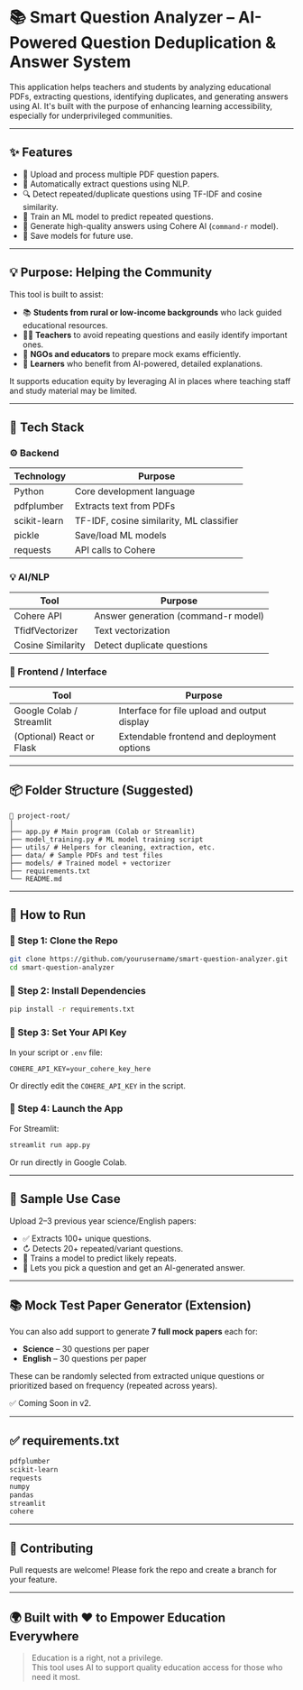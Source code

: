 # 📚 Smart Question Analyzer – AI-Powered Question Deduplication & Answer System

This application helps teachers and students by analyzing educational PDFs, extracting questions, identifying duplicates, and generating answers using AI. It's built with the purpose of enhancing learning accessibility, especially for underprivileged communities.

---

## ✨ Features

- 📄 Upload and process multiple PDF question papers.
- 🧠 Automatically extract questions using NLP.
- 🔍 Detect repeated/duplicate questions using TF-IDF and cosine similarity.
- 🤖 Train an ML model to predict repeated questions.
- 💬 Generate high-quality answers using Cohere AI (`command-r` model).
- 💾 Save models for future use.

---

## 💡 Purpose: Helping the Community

This tool is built to assist:

- 📚 **Students from rural or low-income backgrounds** who lack guided educational resources.
- 👩‍🏫 **Teachers** to avoid repeating questions and easily identify important ones.
- 🧪 **NGOs and educators** to prepare mock exams efficiently.
- 🧠 **Learners** who benefit from AI-powered, detailed explanations.

It supports education equity by leveraging AI in places where teaching staff and study material may be limited.

---

## 🧰 Tech Stack

### ⚙️ Backend
| Technology | Purpose |
|------------|---------|
| Python | Core development language |
| pdfplumber | Extracts text from PDFs |
| scikit-learn | TF-IDF, cosine similarity, ML classifier |
| pickle | Save/load ML models |
| requests | API calls to Cohere |

### 💡 AI/NLP
| Tool | Purpose |
|--------------|---------|
| Cohere API | Answer generation (command-r model) |
| TfidfVectorizer | Text vectorization |
| Cosine Similarity | Detect duplicate questions |

### 💽 Frontend / Interface
| Tool | Purpose |
|------|---------|
| Google Colab / Streamlit | Interface for file upload and output display |
| (Optional) React or Flask | Extendable frontend and deployment options |

---

## 📦 Folder Structure (Suggested)

```
📁 project-root/
│
├── app.py # Main program (Colab or Streamlit)
├── model_training.py # ML model training script
├── utils/ # Helpers for cleaning, extraction, etc.
├── data/ # Sample PDFs and test files
├── models/ # Trained model + vectorizer
├── requirements.txt
└── README.md
```

---

## 🚀 How to Run

### 🔹 Step 1: Clone the Repo

```bash
git clone https://github.com/yourusername/smart-question-analyzer.git
cd smart-question-analyzer
```

### 🔹 Step 2: Install Dependencies

```bash
pip install -r requirements.txt
```

### 🔹 Step 3: Set Your API Key

In your script or `.env` file:
```env
COHERE_API_KEY=your_cohere_key_here
```

Or directly edit the `COHERE_API_KEY` in the script.

### 🔹 Step 4: Launch the App

For Streamlit:
```bash
streamlit run app.py
```

Or run directly in Google Colab.

---

## 🧪 Sample Use Case

Upload 2–3 previous year science/English papers:

- ✅ Extracts 100+ unique questions.
- ↻ Detects 20+ repeated/variant questions.
- 🤖 Trains a model to predict likely repeats.
- 💬 Lets you pick a question and get an AI-generated answer.

---

## 📚 Mock Test Paper Generator (Extension)

You can also add support to generate **7 full mock papers** each for:

- **Science** – 30 questions per paper
- **English** – 30 questions per paper

These can be randomly selected from extracted unique questions or prioritized based on frequency (repeated across years).

✅ Coming Soon in v2.

---

## ✅ requirements.txt

```txt
pdfplumber
scikit-learn
requests
numpy
pandas
streamlit
cohere
```

---

## 🤝 Contributing

Pull requests are welcome! Please fork the repo and create a branch for your feature.

---



## 🌍 Built with ❤️ to Empower Education Everywhere

> Education is a right, not a privilege.  
This tool uses AI to support quality education access for those who need it most.
